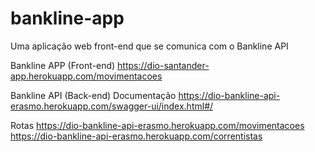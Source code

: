 # bankline-app
Uma aplicação web front-end que se comunica com o Bankline API

Bankline APP (Front-end)
    https://dio-santander-app.herokuapp.com/movimentacoes


Bankline API (Back-end)
Documentação
    https://dio-bankline-api-erasmo.herokuapp.com/swagger-ui/index.html#/

Rotas
    https://dio-bankline-api-erasmo.herokuapp.com/movimentacoes
    https://dio-bankline-api-erasmo.herokuapp.com/correntistas
